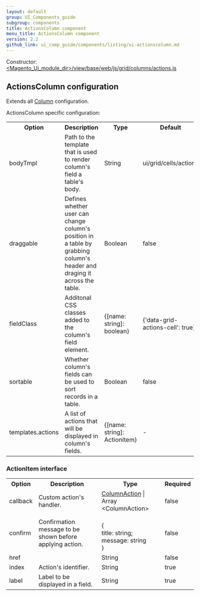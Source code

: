 ```yaml
---
layout: default
group: UI_Components_guide
subgroup: components
title: ActionsColumn component
menu_title: ActionsColumn component
version: 2.2
github_link: ui_comp_guide/components/listing/ui-actionscolumn.md
---
```


Constructor: [<Magento_Ui_module_dir>/view/base/web/js/grid/columns/actions.js]({{site.mage2200url}}app/code/Magento/Ui/view/base/web/js/grid/columns/actions.js)

## ActionsColumn configuration

Extends all [Column]({{page.baseurl}}ui_comp_guide/components/listing/ui-column.md) configuration.

ActionsColumn specific configuration:

<table>
  <tr>
    <th>Option</th>
    <th>Description</th>
    <th>Type</th>
    <th>Default</th>
  </tr>
  <tr>
    <td>bodyTmpl</td>
    <td>Path to the template that is used to render column's field a table's body.</td>
    <td>String</td>
    <td>ui/grid/cells/actions</td>
  </tr>
  <tr>
    <td>draggable</td>
    <td>Defines whether user can change column's position in a table by grabbing column's header and draging it across the table.</td>
    <td>Boolean</td>
    <td>false</td>
  </tr>
  <tr>
    <td>fieldClass</td>
    <td>Additonal CSS classes added to the column's field element.</td>
    <td>{[name: string]: boolean}</td>
    <td>{'data-grid-actions-cell': true}</td>
  </tr>
  <tr>
    <td>sortable</td>
    <td>Whether column's fields can be used to sort records in a table.</td>
    <td>Boolean</td>
    <td>false</td>
  </tr>
  <tr>
    <td>templates.actions</td>
    <td>A list of actions that will be displayed in column's fields.</td>
    <td>{[name: string]: ActionItem}</td>
    <td>-</td>
  </tr>
</table>

### ActionItem interface

<table>
  <tr>
    <th>Option</th>
    <th>Description</th>
    <th>Type</th>
    <th>Required</th>
  </tr>
  <tr>
    <td>callback</td>
    <td>Custom action's handler.</td>
    <td><a href="{{page.baseurl}}ui_comp_guide/components/listing/ui-column.md#column_action">ColumnAction</a> | Array &lt;ColumnAction&gt;  </td>
    <td>false</td>
  </tr>
  <tr>
    <td>confirm</td>
    <td>Confirmation message to be shown before applying action.</td>
    <td><br>{<br>title: string;<br>message: string<br>}<br></td>
    <td>false</td>
  </tr>
  <tr>
    <td>href</td>
    <td></td>
    <td>String</td>
    <td>false</td>
  </tr>
  <tr>
    <td>index</td>
    <td>Action's identifier.</td>
    <td>String</td>
    <td>true</td>
  </tr>
  <tr>
    <td>label</td>
    <td>Label to be displayed in a field.</td>
    <td>String</td>
    <td>true</td>
  </tr>
</table>